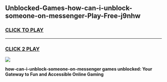 
## Unblocked-Games-how-can-i-unblock-someone-on-messenger-Play-Free-j9nhw
<h3>
<a href="https://premium76.site?title=how-can-i-unblock-someone-on-messenger&ref=20M">CLICK TO PLAY</a></h3>
<hr>

<h3>
<a href="https://premium76.site?title=how-can-i-unblock-someone-on-messenger&ref=20M">CLICK 2 PLAY</a>
  
</h3>

<a href="https://premium76.site?title=how-can-i-unblock-someone-on-messenger&ref=19M"><img src="https://clearcache.store/games.png"></a>


**how-can-i-unblock-someone-on-messenger games unblocked: Your Gateway to Fun and Accessible Online Gaming**
